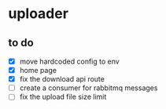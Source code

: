 # uploader 

## to do 
- [x] move hardcoded config to env 
- [x] home page 
- [x] fix the download api route 
- [ ] create a consumer for rabbitmq messages
- [ ] fix the upload file size limit